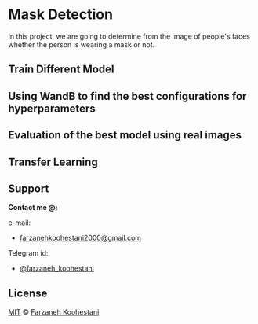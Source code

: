 # Mask Detection

In this project, we are going to determine from the image of people's faces whether the person is wearing a mask or not.

## Train Different Model


## Using WandB to find the best configurations for hyperparameters


## Evaluation of the best model using real images


## Transfer Learning


## Support

**Contact me @:**

e-mail:

* farzanehkoohestani2000@gmail.com

Telegram id:

* [@farzaneh_koohestani](https://t.me/farzaneh_koohestani)

## License
[MIT](https://github.com/farkoo/Mask-Detection-pt/blob/master/LICENSE)
&#0169; 
[Farzaneh Koohestani](https://github.com/farkoo)
